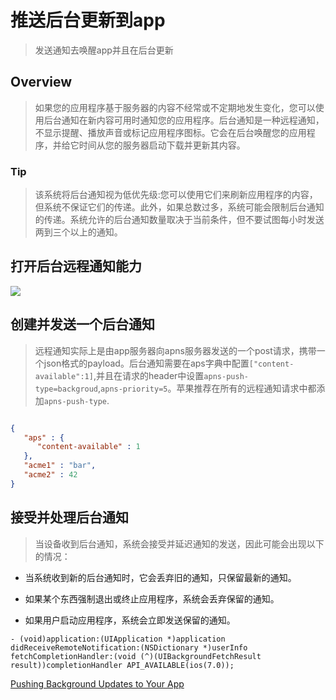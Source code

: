 # 推送后台更新到app

> 发送通知去唤醒app并且在后台更新


## Overview

> 如果您的应用程序基于服务器的内容不经常或不定期地发生变化，您可以使用后台通知在新内容可用时通知您的应用程序。后台通知是一种远程通知，不显示提醒、播放声音或标记应用程序图标。它会在后台唤醒您的应用程序，并给它时间从您的服务器启动下载并更新其内容。

### Tip

> 该系统将后台通知视为低优先级:您可以使用它们来刷新应用程序的内容，但系统不保证它们的传递。此外，如果总数过多，系统可能会限制后台通知的传递。系统允许的后台通知数量取决于当前条件，但不要试图每小时发送两到三个以上的通知。

## 打开后台远程通知能力

![][2]

## 创建并发送一个后台通知

> 远程通知实际上是由app服务器向apns服务器发送的一个post请求，携带一个json格式的payload。后台通知需要在aps字典中配置`["content-available":1]`,并且在请求的header中设置`apns-push-type=backgroud`,`apns-priority=5`。苹果推荐在所有的远程通知请求中都添加`apns-push-type`.

```json

{
   "aps" : {
      "content-available" : 1
   },
   "acme1" : "bar",
   "acme2" : 42
}

```

## 接受并处理后台通知

> 当设备收到后台通知，系统会接受并延迟通知的发送，因此可能会出现以下的情况：

- 当系统收到新的后台通知时，它会丢弃旧的通知，只保留最新的通知。

- 如果某个东西强制退出或终止应用程序，系统会丢弃保留的通知。

- 如果用户启动应用程序，系统会立即发送保留的通知。



```objc
- (void)application:(UIApplication *)application didReceiveRemoteNotification:(NSDictionary *)userInfo fetchCompletionHandler:(void (^)(UIBackgroundFetchResult result))completionHandler API_AVAILABLE(ios(7.0));

```


[Pushing Background Updates to Your App][1]




[1]: https://developer.apple.com/documentation/usernotifications/setting_up_a_remote_notification_server/pushing_background_updates_to_your_app?language=objc

[2]: pic/BackgroudMode_RemoteNotification.png